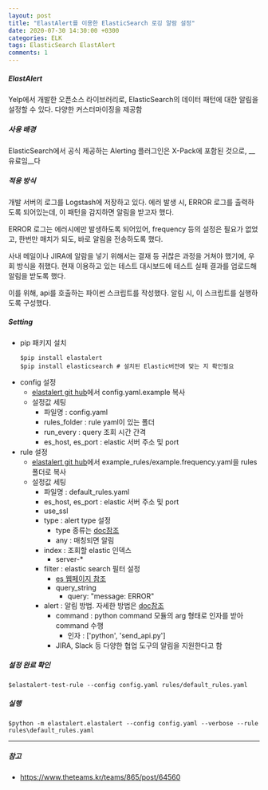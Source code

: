 ```yaml
---
layout: post
title: "ElastAlert를 이용한 ElasticSearch 로깅 알람 설정"
date: 2020-07-30 14:30:00 +0300
categories: ELK
tags: ElasticSearch ElastAlert
comments: 1
---
```

##### ElastAlert
Yelp에서 개발한 오픈소스 라이브러리로, ElasticSearch의 데이터 패턴에 대한 알림을 설정할 수 있다. 다양한 커스터마이징을 제공함

##### 사용 배경 
ElasticSearch에서 공식 제공하는 Alerting 플러그인은 X-Pack에 포함된 것으로, __유료임__다

##### 적용 방식
개발 서버의 로그를 Logstash에 저장하고 있다. 에러 발생 시, ERROR 로그를 출력하도록 되어있는데, 이 패턴을 감지하면 알림을 받고자 했다.

ERROR 로그는 에러시에만 발생하도록 되어있어, frequency 등의 설정은 필요가 없었고, 한번만 매치가 되도, 바로 알림을 전송하도록 했다. 

사내 메일이나 JIRA에 알람을 넣기 위해서는 결재 등 귀찮은 과정을 거쳐야 했기에, 우회 방식을 취했다.
현재 이용하고 있는 테스트 대시보드에 테스트 실패 결과를 업로드해 알림을 받도록 했다.

이를 위해, api를 호출하는 파이썬 스크립트를 작성했다. 알림 시, 이 스크립트를 실행하도록 구성했다.

##### Setting
- pip 패키지 설치
	```
	$pip install elastalert
	$pip install elasticsearch # 설치된 Elastic버전에 맞는 지 확인필요
	```
- config 설정
	- [elastalert git hub](https://github.com/Yelp/elastalert])에서 config.yaml.example 복사
	- 설정값 세팅
		- 파일명 : config.yaml
		- rules_folder : rule yaml이 있는 폴더
		- run_every : query 조회 시간 간격
		- es_host, es_port : elastic 서버 주소 및 port
- rule 설정
	- [elastalert git hub](https://github.com/Yelp/elastalert])에서 example_rules/example.frequency.yaml을 rules폴더로 복사
	- 설정값 세팅
		- 파일명 : default_rules.yaml
		- es_host, es_port : elastic 서버 주소 및 port
		- use_ssl
		- type : alert type 설정
			- type 종류는 [doc참조](https://elastalert.readthedocs.io/en/latest/ruletypes.html#rule-types)
			- any : 매칭되면 알림
		- index : 조회할 elastic 인덱스
			- server-*
		- filter : elastic search 필터 설정
			- [es 웹페이지 참조](https://www.elastic.co/guide/en/elasticsearch/reference/current/query-dsl.html)
			- query_string
				- query: "message: ERROR"
		- alert : 알림 방법. 자세한 방법은 [doc참조](https://elastalert.readthedocs.io/en/latest/ruletypes.html#alerts)
			- command : python command 모듈의 arg 형태로 인자를 받아 command 수행
				- 인자 : \['python', 'send_api.py'\]
			- JIRA, Slack 등 다양한 협업 도구의 알림을 지원한다고 함

##### 설정 완료 확인
```
$elastalert-test-rule --config config.yaml rules/default_rules.yaml
```

##### 실행 
```
$python -m elastalert.elastalert --config config.yaml --verbose --rule rules\default_rules.yaml
```

---
##### 참고
- https://www.theteams.kr/teams/865/post/64560